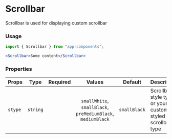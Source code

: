 # Scrollbar

Scrollbar is used for displaying custom scrollbar

### Usage

```js
import { Scrollbar } from "app-components";
```

```jsx
<Scrollbar>Some content</Scrollbar>
```

### Properties

| Props   |   Type   | Required |                           Values                            |   Default    | Description                                                |
| ------- | :------: | :------: | :---------------------------------------------------------: | :----------: | ---------------------------------------------------------- |
| `stype` | `string` |          | `smallWhite`, `smallBlack`, `preMediumBlack`, `mediumBlack` | `smallBlack` | Scrollbar style type, or your custom styled scrollbar type |
